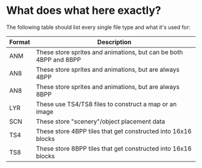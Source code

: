 # What does what here exactly?
The following table should list every single file type and what it's used for:

| Format | Description                                                           |
|--------|-----------------------------------------------------------------------|
| ANM    | These store sprites and animations, but can be both 4BPP and 8BPP     |
| AN8    | These store sprites and animations, but are always 4BPP               |
| AN8    | These store sprites and animations, but are always 8BPP               |
| LYR    | These use TS4/TS8 files to construct a map or an image                |
| SCN    | These store "scenery"/object placement data                           |
| TS4    | These store 4BPP tiles that get constructed into 16x16 blocks         |
| TS8    | These store 8BPP tiles that get constructed into 16x16 blocks         |
